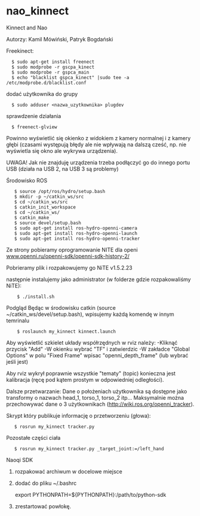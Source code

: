 # nao_kinnect
Kinnect and Nao

Autorzy: Kamil Mówiński, Patryk Bogdański

 Freekinect:

      $ sudo apt-get install freenect
      $ sudo modprobe -r gscpa_kinect
      $ sudo modprobe -r gspca_main
      $ echo "blacklist gspca_kinect" |sudo tee -a /etc/modprobe.d/blacklist.conf

dodać użytkownika do grupy

      $ sudo adduser <nazwa_uzytkownika> plugdev
      
sprawdzenie działania

      $ freenect-glview

Powinno wyświetlić się okienko z widokiem z kamery normalnej i z kamery głębi (czasami występują błędy ale nie wpływają na dalszą cześć, np. nie wyświetla się okno ale wykrywa urządzenia).

UWAGA!
Jak nie znajduję urządzenia trzeba podłączyć go do innego portu USB (działa na USB 2, na USB 3 są problemy)


Środowisko ROS

       $ source /opt/ros/hydro/setup.bash
       $ mkdir -p ~/catkin_ws/src
       $ cd ~/catkin_ws/src
       $ catkin_init_workspace
       $ cd ~/catkin_ws/
       $ catkin_make
       $ source devel/setup.bash
       $ sudo apt-get install ros-hydro-openni-camera
       $ sudo apt-get install ros-hydro-openni-launch
       $ sudo apt-get install ros-hydro-openni-tracker

Ze strony pobieramy oprogramowanie NITE dla openi
www.openni.ru/openni-sdk/openni-sdk-history-2/

Pobrieramy plik i rozpakowujemy go
NiTE v1.5.2.23

następnie instalujemy jako administrator (w folderze gdzie rozpakowaliśmy NiTE):

        $ ./install.sh

Podgląd 
Będąc w środowisku catkin (source ~/catkin_ws/devel/setup.bash), wpisujemy każdą komendę w innym temrinalu

        $ roslaunch my_kinnect kinnect.launch

Aby wyświetlić szkielet układy współrzędnych w rviz należy:
-Kliknąć przycisk "Add"
-W okienku wybrać "TF" i zatwierdzic
-W zakładce "Global Options" w polu "Fixed Frame" wpisac "openni_depth_frame" (lub wybrać jeśli jest)

Aby rviz wykrył poprawnie wszystkie "tematy" (topic) konieczna jest kalibracja (ręcę pod kątem prostym w odpowiedniej odległości).



Dalsze przetwarzanie:
Dane o położeniach użytkownika są dostępne jako transformy o nazwach head_1, torso_1, torso_2 itp...
Maksymalnie można przechowywać dane o 3 użytkownikach (http://wiki.ros.org/openni_tracker).


Skrypt który publikuje informację o przetworzeniu (głowa):

       $ rosrun my_kinnect tracker.py 

Pozostałe części ciała

       $ rosrun my_kinnect tracker.py _target_joint:=/left_hand

Naoqi SDK
1. rozpakować archiwum w docelowe miejsce
2. dodać do pliku ~/.bashrc

      export PYTHONPATH=${PYTHONPATH}:/path/to/python-sdk

3. zrestartować powłokę.
